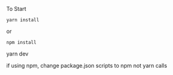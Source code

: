 To Start

    yarn install

or

    npm install

yarn dev

if using npm, change package.json scripts to npm not yarn calls
